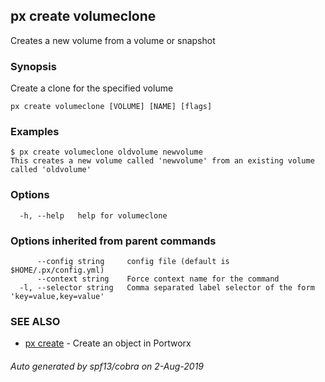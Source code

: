 ## px create volumeclone

Creates a new volume from a volume or snapshot

### Synopsis

Create a clone for the specified volume

```
px create volumeclone [VOLUME] [NAME] [flags]
```

### Examples

```
$ px create volumeclone oldvolume newvolume
This creates a new volume called 'newvolume' from an existing volume called 'oldvolume'
```

### Options

```
  -h, --help   help for volumeclone
```

### Options inherited from parent commands

```
      --config string     config file (default is $HOME/.px/config.yml)
      --context string    Force context name for the command
  -l, --selector string   Comma separated label selector of the form 'key=value,key=value'
```

### SEE ALSO

* [px create](px_create.md)	 - Create an object in Portworx

###### Auto generated by spf13/cobra on 2-Aug-2019
